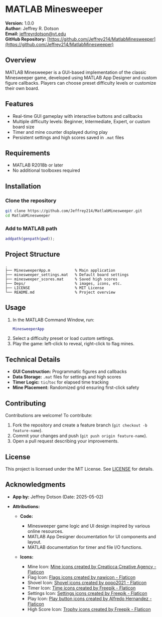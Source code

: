 # MATLAB Minesweeper
**Version:** 1.0.0  
**Author:** Jeffrey R. Dotson  
**Email:** jeffreyrdotson@vt.edu  
**GitHub Repository:** [https://github.com/Jeffrey214/MatlabMinesweeper](https://github.com/Jeffrey214/MatlabMinesweeper)

## Overview
MATLAB Minesweeper is a GUI-based implementation of the classic Minesweeper game, developed using MATLAB App Designer and custom figure callbacks. Players can choose preset difficulty levels or customize their own board.

## Features
- Real-time GUI gameplay with interactive buttons and callbacks
- Multiple difficulty levels: Beginner, Intermediate, Expert, or custom board size
- Timer and mine counter displayed during play
- Persistent settings and high scores saved in `.mat` files

## Requirements
- MATLAB R2018b or later
- No additional toolboxes required

## Installation
### Clone the repository
```bash
git clone https://github.com/Jeffrey214/MatlabMinesweeper.git
cd MatlabMinesweeper
```
### Add to MATLAB path
```matlab
addpath(genpath(pwd));
```

## Project Structure
```
.
├── MinesweeperApp.m           % Main application
├── minesweeper_settings.mat   % Default board settings
├── minesweeper_scores.mat     % Saved high scores
├── Deps/                      % images, icons, etc.
├── LICENSE                    % MIT License
└── README.md                  % Project overview
```

## Usage
1. In the MATLAB Command Window, run:
   ```matlab
   MinesweeperApp
   ```
2. Select a difficulty preset or load custom settings.
3. Play the game: left-click to reveal, right-click to flag mines.

## Technical Details
- **GUI Construction:** Programmatic figures and callbacks
- **Data Storage:** `.mat` files for settings and high scores
- **Timer Logic:** `tic`/`toc` for elapsed time tracking
- **Mine Placement:** Randomized grid ensuring first-click safety

## Contributing
Contributions are welcome! To contribute:
1. Fork the repository and create a feature branch (`git checkout -b feature-name`).
2. Commit your changes and push (`git push origin feature-name`).
3. Open a pull request describing your improvements.

## License
This project is licensed under the MIT License. See [LICENSE](LICENSE) for details.

## Acknowledgments
- **App by:** Jeffrey Dotson (Date: 2025-05-02)

- **Attributions:**
  - **Code:**
    - Minesweeper game logic and UI design inspired by various online resources.
    - MATLAB App Designer documentation for UI components and layout.
    - MATLAB documentation for timer and file I/O functions.

  - **Icons:**
    - Mine Icon: [Mine icons created by Creaticca Creative Agency - Flaticon](https://www.flaticon.com/free-icons/mine)
    - Flag Icon: [Flags icons created by nawicon - Flaticon](https://www.flaticon.com/free-icons/flags)
    - Shovel Icon: [Shovel icons created by popo2021 - Flaticon](https://www.flaticon.com/free-icons/shovel)
    - Timer Icon: [Time icons created by Freepik - Flaticon](https://www.flaticon.com/free-icons/time)
    - Settings Icon: [Settings icons created by Freepik - Flaticon](https://www.flaticon.com/free-icons/settings)
    - Play Icon: [Play button icons created by Alfredo Hernandez - Flaticon](https://www.flaticon.com/free-icons/play-button)
    - High Score Icon: [Trophy icons created by Freepik - Flaticon](https://www.flaticon.com/free-icons/trophy)
